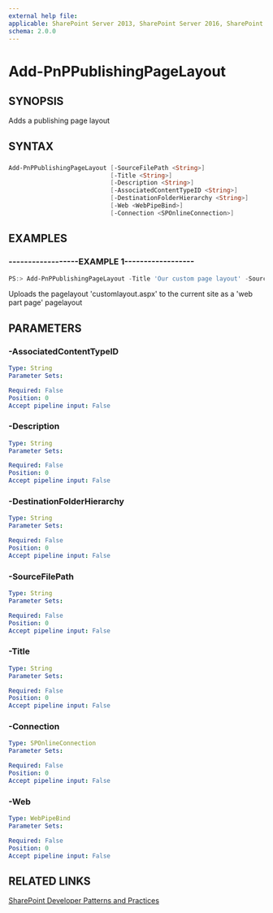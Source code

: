 ```yaml
---
external help file:
applicable: SharePoint Server 2013, SharePoint Server 2016, SharePoint Online
schema: 2.0.0
---
```

# Add-PnPPublishingPageLayout

## SYNOPSIS
Adds a publishing page layout

## SYNTAX 

### 
```powershell
Add-PnPPublishingPageLayout [-SourceFilePath <String>]
                            [-Title <String>]
                            [-Description <String>]
                            [-AssociatedContentTypeID <String>]
                            [-DestinationFolderHierarchy <String>]
                            [-Web <WebPipeBind>]
                            [-Connection <SPOnlineConnection>]
```

## EXAMPLES

### ------------------EXAMPLE 1------------------
```powershell
PS:> Add-PnPPublishingPageLayout -Title 'Our custom page layout' -SourceFilePath 'customlayout.aspx' -Description 'A custom page layout' -AssociatedContentTypeID 0x01010901
```

Uploads the pagelayout 'customlayout.aspx' to the current site as a 'web part page' pagelayout

## PARAMETERS

### -AssociatedContentTypeID


```yaml
Type: String
Parameter Sets: 

Required: False
Position: 0
Accept pipeline input: False
```

### -Description


```yaml
Type: String
Parameter Sets: 

Required: False
Position: 0
Accept pipeline input: False
```

### -DestinationFolderHierarchy


```yaml
Type: String
Parameter Sets: 

Required: False
Position: 0
Accept pipeline input: False
```

### -SourceFilePath


```yaml
Type: String
Parameter Sets: 

Required: False
Position: 0
Accept pipeline input: False
```

### -Title


```yaml
Type: String
Parameter Sets: 

Required: False
Position: 0
Accept pipeline input: False
```

### -Connection


```yaml
Type: SPOnlineConnection
Parameter Sets: 

Required: False
Position: 0
Accept pipeline input: False
```

### -Web


```yaml
Type: WebPipeBind
Parameter Sets: 

Required: False
Position: 0
Accept pipeline input: False
```

## RELATED LINKS

[SharePoint Developer Patterns and Practices](http://aka.ms/sppnp)
